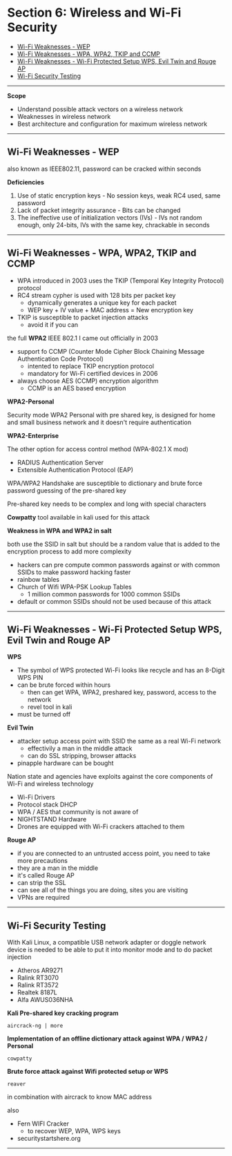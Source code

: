 # Section 6: Wireless and Wi-Fi Security

- [Wi-Fi Weaknesses - WEP](#wi-fi-weaknesses---wep)
- [Wi-Fi Weaknesses - WPA, WPA2, TKIP and CCMP](#wi-fi-weaknesses---wpa-wpa2-tkip-and-ccmp)
- [Wi-Fi Weaknesses - Wi-Fi Protected Setup WPS, Evil Twin and Rouge AP](#wi-fi-weaknesses---wi-fi-protected-setup-wps-evil-twin-and-rouge-ap)
- [Wi-Fi Security Testing](#wi-fi-security-testing)

---

**Scope**

- Understand possible attack vectors on a wireless network
- Weaknesses in wireless network
- Best architecture and configuration for maximum wireless network

---

## Wi-Fi Weaknesses - WEP

also known as IEEE802.11, password can be cracked within seconds

**Deficiencies**

1. Use of static encryption keys - No session keys, weak RC4 used, same password
2. Lack of packet integrity assurance - Bits can be changed
3. The ineffective use of initialization vectors (IVs) - IVs not random enough, only 24-bits, IVs with the same key, chrackable in seconds


---

## Wi-Fi Weaknesses - WPA, WPA2, TKIP and CCMP

- WPA introduced in 2003 uses the TKIP (Temporal Key Integrity Protocol) protocol
- RC4 stream cypher is used with 128 bits per packet key
  - dynamically generates a unique key for each packet
  - WEP key + IV value + MAC address = New encryption key
- TKIP is susceptible to packet injection attacks
  - avoid it if you can
 
the full **WPA2** IEEE 802.1 I came out officially in 2003
- support fo CCMP (Counter Mode Cipher Block Chaining Message Authentication Code Protocol)
  - intented to replace TKIP encryption protocol
  - mandatory for Wi-Fi certified devices in 2006
- always choose AES (CCMP) encryption algorithm
  - CCMP is an AES based encryption

**WPA2-Personal**

Security mode WPA2 Personal with pre shared key, is designed for home and small business network and
it doesn't require authentication

**WPA2-Enterprise**

The other option for access control method (WPA-802.1 X mod)
- RADIUS Authentication Server
- Extensible Authentication Protocol (EAP)

WPA/WPA2 Handshake are susceptible to dictionary and brute force password guessing of the pre-shared key

Pre-shared key needs to be complex and long with special characters

**Cowpatty** tool available in kali used for this attack

**Weakness in WPA and WPA2 in salt**

both use the SSID in salt but should be a random value that is added to the encryption process to add more complexity
- hackers can pre compute common passwords against or with common SSIDs to make password hacking faster
- rainbow tables
- Church of Wifi WPA-PSK Lookup Tables
  - 1 million common passwords for 1000 common SSIDs
- default or common SSIDs should not be used because of this attack

---

## Wi-Fi Weaknesses - Wi-Fi Protected Setup WPS, Evil Twin and Rouge AP


**WPS**

- The symbol of WPS protected Wi-Fi looks like recycle and has an 8-Digit WPS PIN
- can be brute forced within hours
  - then can get WPA, WPA2, preshared key, password, access to the network
  - revel tool in kali
- must be turned off

**Evil Twin**

- attacker setup access point with SSID the same as a real Wi-Fi network
  - effectivily a man in the middle attack
  - can do SSL stripping, browser attacks
- pinapple hardware can be bought

Nation state and agencies have exploits against the core components of Wi-Fi and wireless technology
- Wi-Fi Drivers
- Protocol stack DHCP
- WPA / AES that community is not aware of
- NIGHTSTAND Hardware
- Drones are equipped with Wi-Fi crackers attached to them

**Rouge AP**
- if you are connected to an untrusted access point, you need to take more precautions
- they are a man in the middle
- it's called Rouge AP
- can strip the SSL
- can see all of the things you are doing, sites you are visiting
- VPNs are required

---

## Wi-Fi Security Testing

With Kali Linux, a compatible USB network adapter or doggle network device is needed to be able to put it into monitor mode and to do packet injection

- Atheros AR9271
- Ralink RT3070
- Ralink RT3572
- Realtek 8187L
- Alfa AWUS036NHA


**Kali Pre-shared key cracking program**

```
aircrack-ng | more
```

**Implementation of an offline dictionary attack against WPA / WPA2 / Personal**

```
cowpatty
```

**Brute force attack against Wifi protected setup or WPS**

```
reaver
```
in combination with aircrack to know MAC address

also 
- Fern WIFI Cracker
  - to recover WEP, WPA, WPS keys
- securitystartshere.org


---



